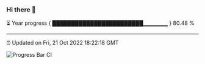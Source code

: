 ### Hi there 👋

⏳ Year progress { ████████████████████████▁▁▁▁▁▁ } 80.48 %

---

⏰ Updated on Fri, 21 Oct 2022 18:22:18 GMT

![Progress Bar CI](https://github.com/liununu/liununu/workflows/Progress%20Bar%20CI/badge.svg)
